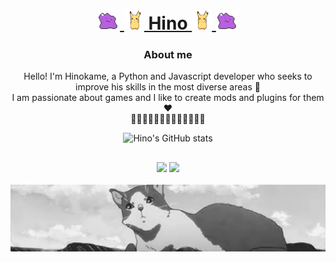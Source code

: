 <div align="center">
        <a href="#"">
            <h1>
                <img src="https://github.com/focamacho/Focamacho/blob/main/images/ditto.gif" height=32px alt="Pokémon Ditto Dancing">
                <img src ="https://github.com/focamacho/Focamacho/blob/main/images/pikachu.gif" height=32px alt="Pokémon Pikachu Dancing">
                Hino 
                <img src ="https://github.com/focamacho/Focamacho/blob/main/images/pikachu.gif" height=32px alt="Pokémon Pikachu Dancing">
                <img src="https://github.com/focamacho/Focamacho/blob/main/images/ditto.gif" height=32px alt="Pokémon Ditto Dancing">
            </h1>
        </a>
        <h3>About me</h3>
        <p>
            Hello! I'm Hinokame, a Python and Javascript developer who seeks to improve his skills in the most diverse areas 👋
            <br/>
            I am passionate about games and I like to create mods and plugins for them ❤
            <br/>
        🌹🌼🌷🌸🌻🌺🌹🌼🌷🌸🌻🌺🌹
            <br/>
        </p>
</div>

<p align="center">

 <img src="https://github-readme-stats.vercel.app/api?username=Hinokame07&theme=algolia&show_icons=true" alt="Hino's GitHub stats">

</p>

##

<div align="center">
    <a href="https://www.reddit.com/user/Ok-Feature3697/"><img src="https://img.shields.io/badge/Reddit-FF4500?style=for-the-badge&logo=reddit&logoColor=white"/></a>
    <a href="https://discordapp.com/users/465364296839331861"><img src="https://img.shields.io/badge/Discord-7289DA?style=for-the-badge&logo=discord&logoColor=white"/></a>
    <br/>
    <br/>
    <img src="https://github.com/focamacho/Focamacho/blob/main/images/cat.gif" alt="Cat Gif"/>
</div>
